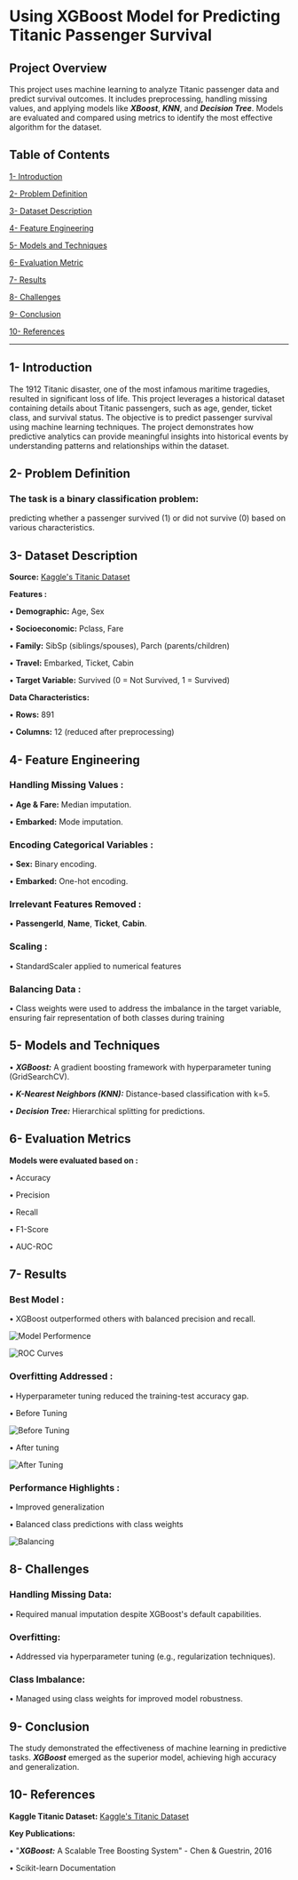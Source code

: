 # Using XGBoost Model for Predicting Titanic Passenger Survival
## Project Overview
This project uses machine learning to analyze Titanic passenger data and predict survival outcomes. It includes preprocessing, handling missing values, and applying models like ***XBoost***, ***KNN***, and ***Decision Tree***. Models are evaluated and compared using metrics to identify the most effective algorithm for the dataset.

## Table of Contents

[1- Introduction](#1--introduction)

[2- Problem Definition](#2--problem-definition)

[3- Dataset Description](#3--dataset-description)

[4- Feature Engineering](#4--feature-engineering)

[5- Models and Techniques](#5--models-and-techniques)

[6- Evaluation Metric](6--evaluation-metric)

[7- Results](#7--results)

[8- Challenges](#8--challenges)

[9- Conclusion](#9--conclusion)

[10- References](#10--references)

________________________________________
## 1- Introduction
The 1912 Titanic disaster, one of the most infamous maritime tragedies, resulted in significant loss of life. This project leverages a historical dataset containing details about Titanic passengers, such as age, gender, ticket class, and survival status. The objective is to predict passenger survival using machine learning techniques. The project demonstrates how predictive analytics can provide meaningful insights into historical events by understanding patterns and relationships within the dataset.
## 2- Problem Definition
### The task is a binary classification problem: 
predicting whether a passenger survived (1) or did not survive (0) based on various characteristics.
## 3- Dataset Description
**Source:** [Kaggle's Titanic Dataset](https://www.kaggle.com/competitions/titanic/data?select=train.csv)

**Features :**

•	**Demographic:** Age, Sex

•	**Socioeconomic:** Pclass, Fare

•	**Family:** SibSp (siblings/spouses), Parch (parents/children)

•	**Travel:** Embarked, Ticket, Cabin

•	**Target Variable:** Survived (0 = Not Survived, 1 = Survived)

**Data Characteristics:**

•	**Rows:** 891

•	**Columns:** 12 (reduced after preprocessing)

## 4- Feature Engineering
### Handling Missing Values :

•	**Age & Fare:** Median imputation.

•	**Embarked:** Mode imputation.

### Encoding Categorical Variables :

•	**Sex:** Binary encoding.

•	**Embarked:** One-hot encoding.

### Irrelevant Features Removed :

•	**Passengerld**, **Name**, **Ticket**, **Cabin**.

### Scaling :

•	StandardScaler applied to numerical features

### Balancing Data :

•	Class weights were used to address the imbalance in the target variable, ensuring fair representation of both classes during training

## 5- Models and Techniques

•	***XGBoost:*** A gradient boosting framework with hyperparameter tuning (GridSearchCV).

•	***K-Nearest Neighbors (KNN):*** Distance-based classification with k=5.

•	***Decision Tree:*** Hierarchical splitting for predictions.

## 6- Evaluation Metrics
**Models were evaluated based on :**

•	Accuracy

•	Precision

•	Recall

•	F1-Score

•	AUC-ROC

## 7- Results
### Best Model :
•	XGBoost outperformed others with balanced precision and recall.

   ![Model Performence](https://github.com/user-attachments/assets/5131976d-8ab2-4788-9c0b-ae33881c7630)

   ![ROC Curves](https://github.com/user-attachments/assets/1c1aa229-482b-46c8-9b4b-59833a501f33)

 
### Overfitting Addressed :
•	Hyperparameter tuning reduced the training-test accuracy gap.

•	Before Tuning

  ![Before Tuning](https://github.com/user-attachments/assets/7acea44d-027c-49dd-b5d9-3b0de3f0eed3)

 
•	After tuning

  ![After Tuning](https://github.com/user-attachments/assets/eadaaaa1-7e1f-4dc2-8730-ff8ef002ca24)

### Performance Highlights :

•	Improved generalization

•	Balanced class predictions with class weights

  ![Balancing](https://github.com/user-attachments/assets/a0cb63d1-97b2-4853-87d0-f4e5d7c0d172)

 
## 8- Challenges
### Handling Missing Data:

•	Required manual imputation despite XGBoost's default capabilities.

### Overfitting:

•	Addressed via hyperparameter tuning (e.g., regularization techniques).

### Class Imbalance:

•	Managed using class weights for improved model robustness.

## 9- Conclusion
The study demonstrated the effectiveness of machine learning in predictive tasks. ***XGBoost*** emerged as the superior model, achieving high accuracy and generalization.
## 10- References
**Kaggle Titanic Dataset:** [Kaggle's Titanic Dataset](https://www.kaggle.com/competitions/titanic/data?select=train.csv)

**Key Publications:**

•	"***XGBoost:*** A Scalable Tree Boosting System" - Chen & Guestrin, 2016

•	Scikit-learn Documentation

